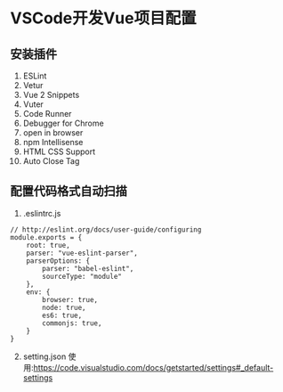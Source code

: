 # VSCode开发Vue项目配置
## 安装插件
1. ESLint
2. Vetur
3. Vue 2 Snippets
4. Vuter
5. Code Runner
6. Debugger for Chrome
7. open in browser
8. npm Intellisense
9. HTML CSS Support
10. Auto Close Tag

## 配置代码格式自动扫描
1. .eslintrc.js
```
// http://eslint.org/docs/user-guide/configuring
module.exports = {
    root: true,
    parser: "vue-eslint-parser",
    parserOptions: {
        parser: "babel-eslint",
        sourceType: "module"
    },
    env: {
        browser: true,
        node: true,
        es6: true,
        commonjs: true,
    }
}
```
2. setting.json
使用:https://code.visualstudio.com/docs/getstarted/settings#_default-settings
